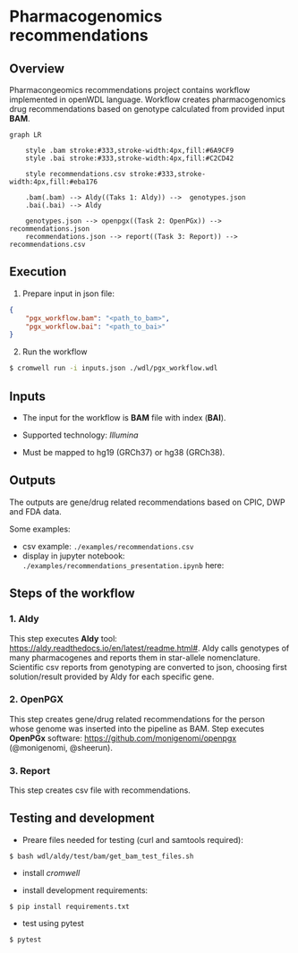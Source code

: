 # Pharmacogenomics recommendations

## Overview

Pharmacongeomics recommendations project contains workflow implemented in openWDL language. Workflow creates pharmacogenomics drug recommendations based on genotype calculated from provided input **BAM**.

```mermaid
graph LR

    style .bam stroke:#333,stroke-width:4px,fill:#6A9CF9
    style .bai stroke:#333,stroke-width:4px,fill:#C2CD42

    style recommendations.csv stroke:#333,stroke-width:4px,fill:#eba176
    
    .bam(.bam) --> Aldy((Taks 1: Aldy)) -->  genotypes.json
    .bai(.bai) --> Aldy

    genotypes.json --> openpgx((Task 2: OpenPGx)) --> recommendations.json
    recommendations.json --> report((Task 3: Report)) --> recommendations.csv
```

## Execution

1. Prepare input in json file:

```json
{
    "pgx_workflow.bam": "<path_to_bam>",
    "pgx_workflow.bai": "<path_to_bai>"
}
```

2. Run the workflow

```bash
$ cromwell run -i inputs.json ./wdl/pgx_workflow.wdl
```

## Inputs

- The input for the workflow is **BAM** file with index (**BAI**).

- Supported technology: *Illumina*
- Must be mapped to hg19 (GRCh37) or hg38 (GRCh38).

## Outputs

The outputs are gene/drug related recommendations based on CPIC, DWP and FDA data. 

Some examples:
- csv example: `./examples/recommendations.csv`
- display in jupyter notebook: `./examples/recommendations_presentation.ipynb` here:

## Steps of the workflow

### 1. Aldy
This step executes **Aldy** tool: https://aldy.readthedocs.io/en/latest/readme.html#. Aldy calls genotypes of many pharmacogenes and reports them in star-allele nomenclature. Scientific csv reports from genotyping are converted to json, choosing first solution/result provided by Aldy for each specific gene. 

### 2. OpenPGX
This step creates gene/drug related recommendations for the person whose genome was inserted into the pipeline as BAM. Step executes **OpenPGx** software: https://github.com/monigenomi/openpgx (@monigenomi, @sheerun).

### 3. Report
This step creates csv file with recommendations.

## Testing and development

- Preare files needed for testing (curl and samtools required):

```
$ bash wdl/aldy/test/bam/get_bam_test_files.sh
```

- install *cromwell*

- install development requirements:
```
$ pip install requirements.txt
```
- test using pytest

```
$ pytest
```